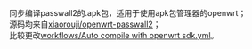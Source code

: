 同步编译passwall2的.apk包，适用于使用apk包管理器的openwrt；<br>
源码均来自[xiaorouji/openwrt-passwall2](https://github.com/xiaorouji/openwrt-passwall2)；<br>
比较更改[workflows/Auto compile with openwrt sdk.yml](https://github.com/xiaorouji/openwrt-passwall2/compare/main...yoier:openwrt-passwall2:main?diff=split&w=#diff-2f9f24d66bc665142e414c96f7dd53791b18945862668bfbb225ab89f80b38bc)。
